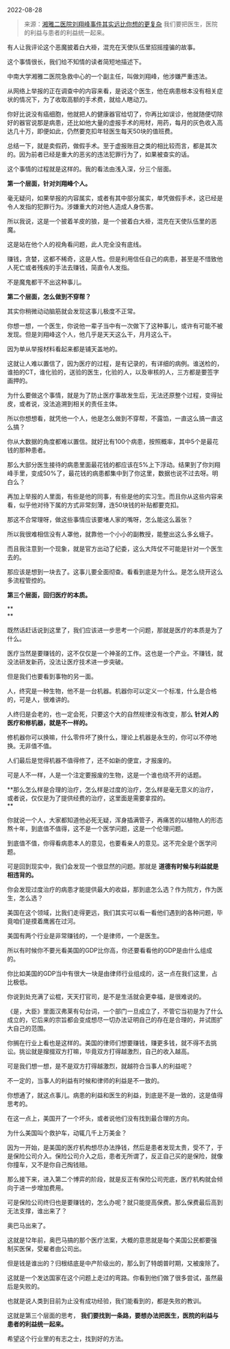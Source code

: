 2022-08-28

> 来源：[湘雅二医院刘翔峰事件其实远比你想的更复杂](http://mp.weixin.qq.com/s?__biz=MzU0MjYwNDU2Mw==&mid=2247507399&idx=1&sn=872deb729b5b0c4e8928f974cd9ac1e5&chksm=fb1ab1bbcc6d38ad6ffb61f493ff0e4ba31736a56d5962d4520726e22b61fd30a093192f3e0a&scene=27#wechat_redirect)
> 我们要把医生，医院的利益与患者的利益统一起来。

有人让我评论这个恶魔披着白大褂，混充在天使队伍里招摇撞骗的故事。  

  

这个事情很长，我们给不知情的读者简短地描述下。

  

中南大学湘雅二医院急救中心的一个副主任，叫做刘翔峰，他涉嫌严重违法。

  

从网络上举报的正在调查中的内容来看，是说这个医生，他在病患根本没有相关症状的情况下，为了收取高额的手术费，就给人瞎动刀。

  

你好比说没有癌细胞，他就把人的健康器官给切了，你再比如误诊，他就随便切除好的器官说那是病患，还比如他大量的虚报手术的用材，用药，每月的灰色收入高达几十万，即便如此，仍然要克扣年轻医生每天50块的值班费。

  

总结一下，就是卖假药，做假手术。至于虚报账目之类的相比较而言，都是其次的。因为前者已经是重大的恶劣的违法犯罪行为了，如果被查实的话。  

  

这个事情的过程就是这样的。我的看法由浅入深，分三个层面。

  

 **第一个层面，针对刘翔峰个人。**

  

毫无疑问，如果举报的内容属实，或者有其中部分属实，单凭做假手术，这已经是令人发指的犯罪行为。涉嫌重大的对他人造成人身伤害。

  

所以我说，这是一个披着羊皮的狼，是一个披着白大褂，混充在天使队伍里的恶魔。

  

这是站在他个人的视角看问题，此人完全没有底线。  

  

赚钱，贪婪，这都不稀奇，这是人性。但是利用信任自己的病患，甚至是不惜致他人死亡或者残疾的手法去赚钱，简直令人发指。  

  

不是魔鬼都干不出这种事儿。  

  

 **第二个层面，怎么做到不穿帮？**

  

其实你稍微动动脑筋就会发现这事儿极度不正常。  

  

你想一想，一个医生，你说他一辈子当中有一次做下了这种事儿，或许有可能不被发现。但是刘翔峰这个人，他几乎是天天这么干，月月这么干。

  

因为单从举报材料看起来都是铺天盖地的。  

  

这就让人难以置信了，因为医疗的过程，是有记录的，有详细的病例。谁送检的，谁拍的CT，谁化验的，送验的医生，化验的人，以及审核的人，三方都是要签字画押的。  

  

为什么要做这个事情，就是为了防止医疗事故发生后，无法还原整个过程，变得扯皮，或者说，没法追溯到相关的责任主体。  

  

所以你想想看，就凭他一个人，他是怎么做到不穿帮，不露馅，一直这么搞一直这么搞？  

  

你从大数据的角度都难以置信。就好比有100个病患，按照概率，其中5个是最花钱的那种患者。  

  

那么大部分医生接待的病患里面最花钱的都应该在5%上下浮动。结果到了你刘翔峰手里，变成50%了，最花钱的病患都集中到了你这里，数据也说不过去呀。明白么？

  

再加上举报的人里面，有些是他的同事，有些是他的实习生。而且你从这些内容来看，似乎他对待下属的方式非常刻薄，连50块钱的补贴都要克扣。  

  

那这不合常理呀，做这些事情应该要堵人家的嘴呀，怎么能这么嚣张？  

  

所以我很难相信没有人罩他，就靠他一个小小的副教授，能整出这么多幺蛾子。

  

而且我注意到一个现象，就是官方出动了纪委，这么大阵仗不可能是针对一个医生去的。  

  

那应该是想到一块去了。这事儿要全面彻查。看看到底是为什么。是怎么绕开这么多流程管控的。

  

 **第三个层面，回归医疗的本质。**

 **  
**

既然话赶话说到这里了，我们应该进一步思考一个问题，那就是医疗的本质是为了什么。  

  

医疗当然是要赚钱的，这不仅仅是一个神圣的工作。这也是一个产业。不赚钱，就没法研发新药，没法让医疗技术进一步突破。  

  

但是我们也要看到事物的另一面。  

  

人，终究是一种生物，他不是一台机器。机器你可以定义一个标准，什么是合格的，可是人，很难讲的。  

  

人终归是会老的，也一定会死，只要这个大的自然规律没有改变，那么 **针对人的医疗和修机器，就是不一样的。**  

  

修机器你可以换嘛，什么零件坏了换什么，理论上机器是永生的，你可以不停地换。无非值不值。  

  

人们最后是觉得机器不值得修了，还不如新的便宜，才报废的。  

  

可是人不一样，人是一个注定要报废的生物，这是一个谁也绕不开的话题。  

  

 **那么怎么样是合理的治疗，怎么样是过度的治疗，怎么样是毫无意义的治疗，或者说，仅仅是为了提供经费的治疗，这里面是需要拿捏的。  
**

  

你就说一个人，大家都知道他必死无疑，浑身插满管子，再痛苦的以植物人的形态熬十年，到底值不值得，这不是一个医学问题，这是一个伦理问题。

  

到底值不值，你得看病患本人的意见，也要看亲人的意见。这不完全是个医学问题。  

  

可是回到现实中，我们会发现一个很显然的问题。那就是 **道德有时候与利益就是相违背的。**

  

你会发现过度治疗的病患才能提供最大的收益，那到底怎么选？作为院方，作为医生，怎么选？  

  

美国在这个领域，比我们走得更远，我们其实可以看一看他们遇到的各种问题，毕竟咱们是摸着鹰酱在过河。  

  

美国有两个行业是非常赚钱的，一个是律师，一个是医生。  

  

所以有时候你不要光看美国的GDP比你高，你还要看看他的GDP是由什么组成的。  

  

你比如美国的GDP当中有很大一块是由律师行业组成的，这一点在我们这里，占比极低。

  

你说到处充满了讼棍，天天打官司，是不是生活就会更幸福，是很难说的。  

  

《是，大臣》里面汉弗莱有句台词，一个部门一旦成立了，不管它当初是为了什么成立的，它后来的宗旨都会变成想尽一切办法证明自己的存在是合理的，并试图扩大自己的范围。  

  

你搁在行业上看也是这样的。美国的律师们想要赚钱，赚更多钱，就不得不去挑讼。挑讼就是撺掇双方打嘛，毕竟双方打得越激烈，自己的收入越高。

  

可是我们想一想，是不是双方打得越激烈，就越符合当事人的利益呢？  

  

不一定的，当事人的利益有时候和律师的利益是不一致的。  

  

你想通了，就这点事儿。病患的利益和医生的利益，到底是不是一致的，这是值得思考的。  

  

在这一点上，美国开了一个坏头，或者说他们没有找到最合理的方向。  

  

为什么美国叫个救护车，动辄几千上万美金？

  

因为一开始，是美国的医疗机构想尽办法挣钱，然后是患者发现太贵，受不了，于是保险公司介入。保险公司介入之后，患者无所谓了，反正自己买的是保险，就像你撞车，又不是你自己掏钱赔。

  

那么接下来，进入第二个博弈的阶段，就是反正有保险公司兜底，医疗机构就会倾向于进一步增加费用。  

  

可是保险公司终归也是要赚钱的，怎么办呢？就只能提高保费。那么保费最后高到无法支撑，谁出来了？

  

奥巴马出来了。

  

这就是12年前，奥巴马搞的那个医疗法案，大概的意思就是每个美国公民都要强制买医保，受雇者由公司出。

  

但是钱是谁出的？归根结底是中产阶级出的，那么到了特朗普时期，又被废除了。  

  

这就是一个发达国家在这个问题上走过的弯路。你看到他们做了很多尝试，虽然最后是失败的。  

  

也就是说人类到目前为止没有成功经验，我们能看到的，都是失败的教训。  

  

这就是第三个层面的思考， **我们要找到一条路，要想办法把医生，医院的利益与患者的利益统一起来。**  

  

希望这个行业里的有志之士，找到好的方法。

